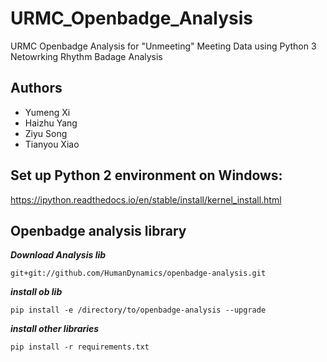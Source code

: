 # URMC_Openbadge_Analysis
URMC Openbadge Analysis for "Unmeeting" Meeting Data using Python 3
Netowrking Rhythm Badage Analysis


## Authors
* Yumeng Xi
* Haizhu Yang
* Ziyu Song
* Tianyou Xiao


## Set up Python 2 environment on Windows:
https://ipython.readthedocs.io/en/stable/install/kernel_install.html

## Openbadge analysis library
***Download Analysis lib***
```
git+git://github.com/HumanDynamics/openbadge-analysis.git
```
***install ob lib***
```
pip install -e /directory/to/openbadge-analysis --upgrade
```
***install other libraries***
```
pip install -r requirements.txt
```
